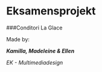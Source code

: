 # Eksamensprojekt

###Conditori La Glace

Made by:

***Kamilla, Madeleine & Ellen***

*EK - Multimediadesign*
